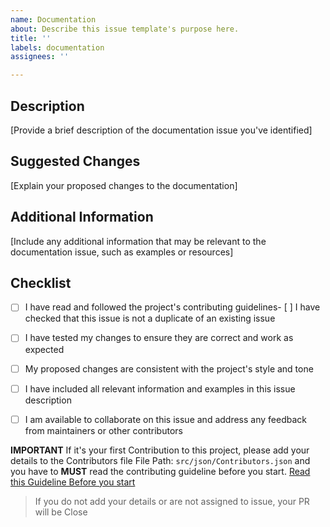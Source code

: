 ```yaml
---
name: Documentation
about: Describe this issue template's purpose here.
title: ''
labels: documentation
assignees: ''

---
```


## Description

[Provide a brief description of the documentation issue you've identified]

## Suggested Changes

[Explain your proposed changes to the documentation]

## Additional Information

[Include any additional information that may be relevant to the documentation issue, such as examples or resources]

## Checklist

- [ ] I have read and followed the project's contributing guidelines- [ ] I have checked that this issue is not a duplicate of an existing issue
- [ ] I have tested my changes to ensure they are correct and work as expected
- [ ] My proposed changes are consistent with the project's style and tone
- [ ] I have included all relevant information and examples in this issue description
- [ ] I am available to collaborate on this issue and address any feedback from maintainers or other contributors


<!-- Do not delete this -->
**IMPORTANT**
If it's your first Contribution to this project, please add your details to the Contributors file
File Path: `src/json/Contributors.json` and you have to **MUST** read the contributing guideline before you start.  [Read this Guideline Before you start](https://github.com/devvsakib/power-the-web/blob/main/CONTRIBUTING.md)
> If you do not add your details or are not assigned to issue, your PR will be Close

